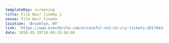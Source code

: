 ```yaml
---
templateKey: screening
title: Film Noir Cinema 1
venue: Film Noir Cinema
location: 'Brooklyn, NY'
link: 'https://www.eventbrite.com/e/careful-not-to-cry-tickets-45176433930?aff=es2'
date: 2018-05-20T18:00:33-04:00
---
```


